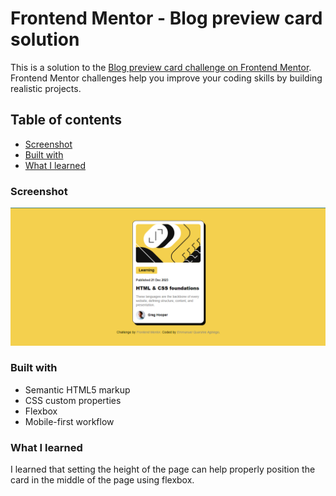 # Frontend Mentor - Blog preview card solution

This is a solution to the [Blog preview card challenge on Frontend Mentor](https://www.frontendmentor.io/challenges/blog-preview-card-ckPaj01IcS). Frontend Mentor challenges help you improve your coding skills by building realistic projects. 

## Table of contents

- [Screenshot](#screenshot)
- [Built with](#built-with)
- [What I learned](#what-i-learned)


### Screenshot

![](./assets/images/screenshot1.png)

### Built with

- Semantic HTML5 markup
- CSS custom properties
- Flexbox
- Mobile-first workflow

### What I learned
I learned that setting the height of the page can help properly position the card in the middle of the page using flexbox. 